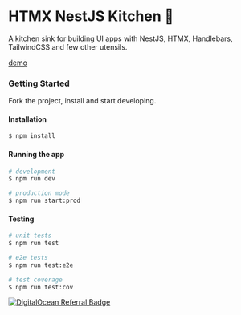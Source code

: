 # HTMX NestJS Kitchen 🚰
A kitchen sink for building UI apps with NestJS, HTMX, Handlebars, TailwindCSS and few other utensils.

[demo](https://stingray-app-dkeuh.ondigitalocean.app/)

### Getting Started
Fork the project, install and start developing. 

#### Installation

```bash
$ npm install
```

#### Running the app

```bash
# development
$ npm run dev

# production mode
$ npm run start:prod
```

#### Testing

```bash
# unit tests
$ npm run test

# e2e tests
$ npm run test:e2e

# test coverage
$ npm run test:cov
```

[![DigitalOcean Referral Badge](https://web-platforms.sfo2.cdn.digitaloceanspaces.com/WWW/Badge%201.svg)](https://www.digitalocean.com/?refcode=74ddc8671028&utm_campaign=Referral_Invite&utm_medium=Referral_Program&utm_source=badge)
